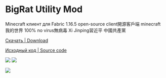 # BigRat Utility Mod
Minecraft клиент для Fabric 1.16.5 open-source client開源客戶端 minecraft我的世界 100% no virus無病毒 Xi Jinping習近平 中國共產黨

[Скачать | Download](https://github.com/ZimnyCat/BigRat/releases/download/v7/bigrat-v7.jar)

[Исходный код | Source code](https://github.com/ZimnyCat/BigRat)

![](https://img.shields.io/github/downloads/ZimnyCat/BigRat/total)
![](https://img.shields.io/badge/kosher-100%25-brightgreen)

![](https://bigrat.site/bigrat.png)
